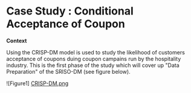 # Case Study : Conditional Acceptance of Coupon

**Context**

Using the CRISP-DM model is used to study the likelihood of customers acceptance of coupons duing coupon campains run by the hospitality industry. This is the first phase of the study which will cover up "Data Preparation" of the SRISO-DM (see figure below).

![Figure1] [CRISP-DM.png](https://github.com/bhaswarey/AIML-Portfolio-Likelihood-Accepting-Coupon/blob/main/images/CRISP-DM.png) 



